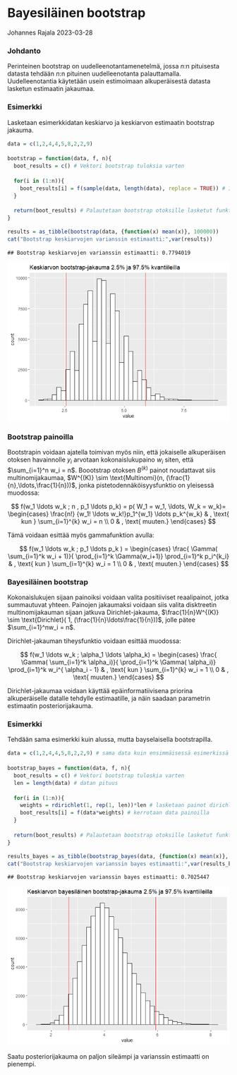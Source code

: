 Bayesiläinen bootstrap
================
Johannes Rajala
2023-03-28

### Johdanto

Perinteinen bootstrap on uudelleenotantamenetelmä, jossa $n$:n
pituisesta datasta tehdään $n$:n pituinen uudelleenotanta palauttamalla.
Uudelleenotantia käytetään usein estimoimaan alkuperäisestä datasta
lasketun estimaatin jakaumaa.

### Esimerkki

Lasketaan esimerkkidatan keskiarvo ja keskiarvon estimaatin bootstrap
jakauma.

``` r
data = c(1,2,4,4,5,8,2,2,9)

bootstrap = function(data, f, n){
  boot_results = c() # Vektori bootstrap tuloksia varten
  
  for(i in (1:n)){
    boot_results[i] = f(sample(data, length(data), replace = TRUE)) # Iteroidaan n kertaa ja lasketaan joka kerta funktion arvo bootstrap otokselle 
  }
  
  return(boot_results) # Palautetaan bootstrap otoksille lasketut funktion arvot 
}
```

``` r
results = as_tibble(bootstrap(data, {function(x) mean(x)}, 100000))
cat("Bootstrap keskiarvojen varianssin estimaatti:",var(results))
```

    ## Bootstrap keskiarvojen varianssin estimaatti: 0.7794019

![](Bayesian-bootstrap_files/figure-gfm/unnamed-chunk-3-1.png)<!-- -->

### Bootstrap painoilla

Bootstrapin voidaan ajatella toimivan myös niin, että jokaiselle
alkuperäisen otoksen havainnolle $y_i$ arvotaan kokonaislukupaino $w_i$
siten, että $\sum_{i=1}^n w_i = n$. Boootstrap otoksen $B^{(k)}$ painot
noudattavat siis multinomijakaumaa,
$W^{(K)} \sim \text{Multinomi}(n, (\frac{1}{n},\ldots,\frac{1}{n}))$,
jonka pistetodennäköisyysfunktio on yleisessä muodossa:

$$
f(w_1 \ldots w_k ; n , p_1 \ldots p_k) = p( W_1 = w_1, \ldots, W_k = w_k)= \begin{cases} 
\frac{n!} {w_1! \ldots w_k!}p_1^{w_1} \ldots p_k^{w_k} & , \text{ kun } \sum_{i=1}^{k} w_i = n \\
0 & , \text{ muuten.}
\end{cases}
$$

Tämä voidaan esittää myös gammafunktion avulla:

$$
f(w_1 \ldots w_k ; p_1 \ldots p_k ) = \begin{cases} 
\frac{ \Gamma( \sum_{i=1}^k w_i + 1)}{ \prod_{i=1}^k \Gamma(w_i+1)} \prod_{i=1}^k p_i^{k_i} & , \text{ kun } \sum_{i=1}^{k} w_i = 1 \\
0 & , \text{ muuten.}
\end{cases}
$$

### Bayesiläinen bootstrap

Kokonaislukujen sijaan painoiksi voidaan valita positiiviset
reaalipainot, jotka summautuvat yhteen. Painojen jakaumaksi voidaan siis
valita disktreetin multinomijakauman sijaan jatkuva Dirichlet-jakauma,
$\frac{1}{n}W^{(K)} \sim \text{Dirichlet}( 1, (\frac{1}{n}\ldots\frac{1}{n}))$,
jolle pätee $\sum_{i=1}^nw_i = n$.

Dirichlet-jakauman tiheysfunktio voidaan esittää muodossa:

$$
f(w_1 \ldots w_k ; \alpha_1 \ldots \alpha_k) = \begin{cases} 
\frac{ \Gamma( \sum_{i=1}^k \alpha_i)}{ \prod_{i=1}^k \Gamma( \alpha_i)} \prod_{i=1}^k w_i^{ \alpha_i - 1} & , \text{ kun } \sum_{i=1}^{k} w_i = 1 \\
0 & , \text{ muuten.}
\end{cases}
$$

Dirichlet-jakaumaa voidaan käyttää epäinformatiivisena priorina
alkuperäiselle datalle tehdylle estimaatille, ja näin saadaan parametrin
estimaatin posteriorijakauma.

### Esimerkki

Tehdään sama esimerkki kuin alussa, mutta bayselaisella bootstrapilla.

``` r
data = c(1,2,4,4,5,8,2,2,9) # sama data kuin ensimmäisessä esimerkissä

bootstrap_bayes = function(data, f, n){
  boot_results = c() # Vektori bootstrap tuloskia varten
  len = length(data) # datan pituus
  
  for(i in (1:n)){
    weights = rdirichlet(1, rep(1, len))*len # lasketaan painot dirichlet jakaumasta
    boot_results[i] = f(data*weights) # kerrotaan data painoilla
  }
  
  return(boot_results) # Palautetaan bootstrap otoksille lasketut funktion arvot 
}
```

``` r
results_bayes = as_tibble(bootstrap_bayes(data, {function(x) mean(x)}, 100000))
cat("Bootstrap keskiarvojen varianssin bayes estimaatti:",var(results_bayes))
```

    ## Bootstrap keskiarvojen varianssin bayes estimaatti: 0.7025447

![](Bayesian-bootstrap_files/figure-gfm/unnamed-chunk-6-1.png)<!-- -->

Saatu posteriorijakauma on paljon sileämpi ja varianssin estimaatti on
pienempi.

